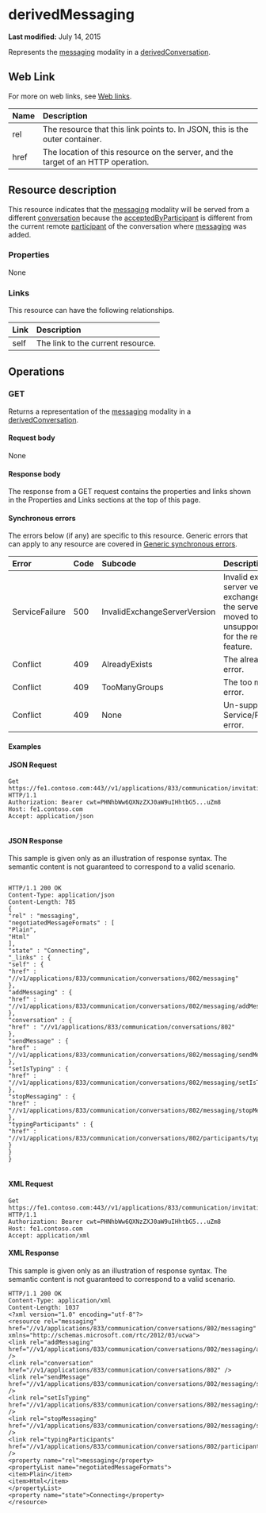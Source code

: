 
# derivedMessaging 

 **Last modified:** July 14, 2015

Represents the [messaging](messaging_ref.md) modality in a [derivedConversation](derivedConversation_ref.md). 

## Web Link
<a name="sectionSection0"> </a>

For more on web links, see [Web links](WebLinks.md).



|**Name**|**Description**|
|:-----|:-----|
|rel|The resource that this link points to. In JSON, this is the outer container.|
|href|The location of this resource on the server, and the target of an HTTP operation.|

## Resource description
<a name="sectionSection1"> </a>

This resource indicates that the [messaging](messaging_ref.md) modality will be served from a different [conversation](conversation_ref.md) because the [acceptedByParticipant](acceptedByParticipant_ref.md) is different from the current remote [participant](participant_ref.md) of the conversation where [messaging](messaging_ref.md) was added.


### Properties

None


### Links

This resource can have the following relationships.



|**Link**|**Description**|
|:-----|:-----|
|self|The link to the current resource.|

## Operations
<a name="sectionSection2"> </a>




### GET

Returns a representation of the [messaging](messaging_ref.md) modality in a [derivedConversation](derivedConversation_ref.md).


#### Request body

None


#### Response body

The response from a GET request contains the properties and links shown in the Properties and Links sections at the top of this page.


#### Synchronous errors

The errors below (if any) are specific to this resource. Generic errors that can apply to any resource are covered in [Generic synchronous errors](GenericSynchronousErrors.md).



|**Error**|**Code**|**Subcode**|**Description**|
|:-----|:-----|:-----|:-----|
|ServiceFailure|500|InvalidExchangeServerVersion|Invalid exchange server version.The exchange mailbox of the server might have moved to an unsupported version for the required feature.|
|Conflict|409|AlreadyExists|The already exists error.|
|Conflict|409|TooManyGroups|The too many groups error.|
|Conflict|409|None|Un-supported Service/Resource/API error.|

#### Examples




#### JSON Request


```
Get https://fe1.contoso.com:443//v1/applications/833/communication/invitations/630/derivedMessaging HTTP/1.1
Authorization: Bearer cwt=PHNhbWw6QXNzZXJ0aW9uIHhtbG5...uZm8
Host: fe1.contoso.com
Accept: application/json
									
```


#### JSON Response

This sample is given only as an illustration of response syntax. The semantic content is not guaranteed to correspond to a valid scenario.


```

HTTP/1.1 200 OK
Content-Type: application/json
Content-Length: 785
{
"rel" : "messaging",
"negotiatedMessageFormats" : [
"Plain",
"Html"
],
"state" : "Connecting",
"_links" : {
"self" : {
"href" : "//v1/applications/833/communication/conversations/802/messaging"
},
"addMessaging" : {
"href" : "//v1/applications/833/communication/conversations/802/messaging/addMessaging"
},
"conversation" : {
"href" : "//v1/applications/833/communication/conversations/802"
},
"sendMessage" : {
"href" : "//v1/applications/833/communication/conversations/802/messaging/sendMessage"
},
"setIsTyping" : {
"href" : "//v1/applications/833/communication/conversations/802/messaging/setIsTyping"
},
"stopMessaging" : {
"href" : "//v1/applications/833/communication/conversations/802/messaging/stopMessaging"
},
"typingParticipants" : {
"href" : "//v1/applications/833/communication/conversations/802/participants/typingParticipants"
}
}
}
									
```


#### XML Request


```
Get https://fe1.contoso.com:443//v1/applications/833/communication/invitations/630/derivedMessaging HTTP/1.1
Authorization: Bearer cwt=PHNhbWw6QXNzZXJ0aW9uIHhtbG5...uZm8
Host: fe1.contoso.com
Accept: application/xml

```


#### XML Response

This sample is given only as an illustration of response syntax. The semantic content is not guaranteed to correspond to a valid scenario.


```
HTTP/1.1 200 OK
Content-Type: application/xml
Content-Length: 1037
<?xml version="1.0" encoding="utf-8"?>
<resource rel="messaging" href="//v1/applications/833/communication/conversations/802/messaging" xmlns="http://schemas.microsoft.com/rtc/2012/03/ucwa">
<link rel="addMessaging" href="//v1/applications/833/communication/conversations/802/messaging/addMessaging" />
<link rel="conversation" href="//v1/applications/833/communication/conversations/802" />
<link rel="sendMessage" href="//v1/applications/833/communication/conversations/802/messaging/sendMessage" />
<link rel="setIsTyping" href="//v1/applications/833/communication/conversations/802/messaging/setIsTyping" />
<link rel="stopMessaging" href="//v1/applications/833/communication/conversations/802/messaging/stopMessaging" />
<link rel="typingParticipants" href="//v1/applications/833/communication/conversations/802/participants/typingParticipants" />
<property name="rel">messaging</property>
<propertyList name="negotiatedMessageFormats">
<item>Plain</item>
<item>Html</item>
</propertyList>
<property name="state">Connecting</property>
</resource>

```


